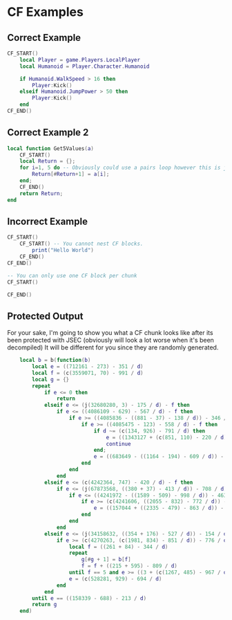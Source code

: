 # CF Examples

## Correct Example
```lua
CF_START()
    local Player = game.Players.LocalPlayer
    local Humanoid = Player.Character.Humanoid

    if Humanoid.WalkSpeed > 16 then
        Player:Kick()
    elseif Humanoid.JumpPower > 50 then
        Player:Kick()
    end
CF_END()
```

## Correct Example 2
```lua
local function Get5Values(a) 
    CF_START()
    local Return = {};
    for i=1, 5 do -- Obviously could use a pairs loop however this is just to demonstrate the custom for loop CF generates
        Return[#Return+1] = a[i];
    end;
    CF_END()
    return Return;
end
```

## Incorrect Example
```lua
CF_START()
    CF_START() -- You cannot nest CF blocks.
        print("Hello World")
    CF_END()
CF_END()

-- You can only use one CF block per chunk
CF_START()

CF_END()
```

## Protected Output
For your sake, I'm going to show you what a CF chunk looks like after its been protected with JSEC (obviously will look a lot worse when it's been decompiled)
It will be different for you since they are randomly generated.
```lua
	local b = b(function(b)
		local e = ((712161 - 273) - 351 / d)
		local f = (c(3559071, 70) - 991 / d)
		local g = {}
		repeat
			if e <= 0 then
				return
			elseif e <= (j(32680280, 3) - 175 / d) - f then
				if e <= ((4086109 - 629) - 567 / d) - f then
					if e >= ((4085836 - ((881 - 37) - 138 / d)) - 346 / d) - f then
						if e >= ((4085475 - 123) - 558 / d) - f then
							if d ~= (c(134, 926) - 791 / d) then
								e = ((1343127 + (c(851, 110) - 220 / d)) - 54 / d)
								continue
							end;
							e = ((683649 - ((1164 - 194) - 609 / d)) - 95 / d)
						end
					end
				end
			elseif e <= (c(4242364, 747) - 420 / d) - f then
				if e <= (j(67873568, ((380 + 37) - 413 / d)) - 708 / d) - f then
					if e <= ((4241972 - ((1589 - 509) - 998 / d)) - 463 / d) - f then
						if e >= (c(4241606, ((2055 - 832) - 772 / d)) - 418 / d) - f then
							e = ((157044 + ((2335 - 479) - 863 / d)) - 599 / d)
						end
					end
				end
			elseif e <= (j(34158632, ((354 + 176) - 527 / d)) - 154 / d) - f then
				if e >= (c(4270263, (c(1981, 834) - 851 / d)) - 776 / d) - f then
					local f = ((261 + 84) - 344 / d)
					repeat
						g[#g + 1] = b[f]
						f = f + ((215 + 595) - 809 / d)
					until f == 5 and e >= ((3 + (c(1267, 485) - 967 / d)) - 335 / d)
					e = (c(528281, 929) - 694 / d)
				end
			end
		until e == ((158339 - 688) - 213 / d)
		return g
	end)
```